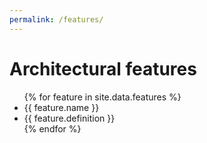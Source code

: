 ```yaml
---
permalink: /features/
---
```

# Architectural features


<ul>
{% for feature in site.data.features %}
  <li>
      {{ feature.name }}
  </li>
  <li>
      {{ feature.definition }}
  </li>
{% endfor %}
</ul>
